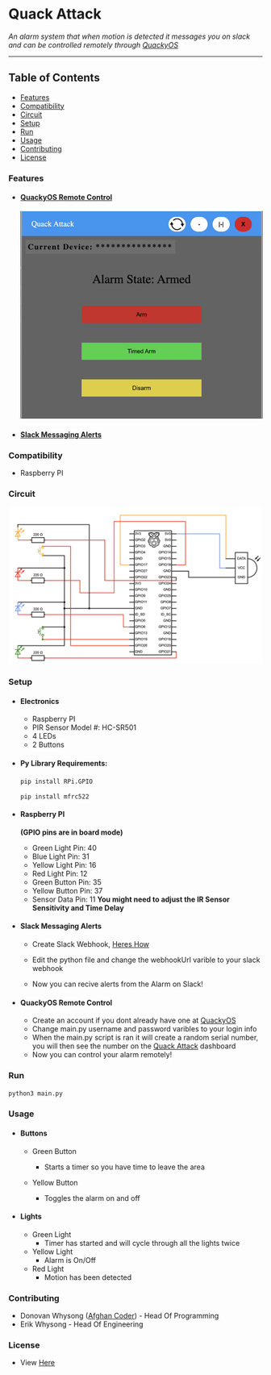 # Quack Attack
*An alarm system that when motion is detected it messages you on slack and can be controlled remotely through [QuackyOS](https://quackyos.com)*

-----

## Table of Contents
- [Features](#features)
- [Compatibility](#compatibility)
- [Circuit](#circuit)
- [Setup](#setup)
- [Run](#run)
- [Usage](#usage)
- [Contributing](#contributing)
- [License](https://github.com/donnie58744/Quack-Attack-Pi/blob/main/LICENSE)

### Features

- #### [QuackyOS Remote Control](#QuackyOS-Remote-Control-1)

  <img src="README_IMGS/QuackAttack-QuackyOS-UI.png" alt="QuackAttack-QuackyOS-UI" style="zoom:67%;" />
  
- #### [Slack Messaging Alerts](#slack-messaging-alerts-1)

### Compatibility

- Raspberry PI

### Circuit

![Circuit](README_IMGS/Alarm-Sys-CIRCUIT.png)

### Setup

- #### Electronics
  - Raspberry PI
  - PIR Sensor Model #: HC-SR501
  - 4 LEDs
  - 2 Buttons

- #### Py Library Requirements:

  ```
  pip install RPi.GPIO
  ```

  ```
  pip install mfrc522
  ```

- #### Raspberry PI

  **(GPIO pins are in board mode)**

  - Green Light Pin: 40
  - Blue Light Pin: 31
  - Yellow Light Pin: 16
  - Red Light Pin: 12
  - Green Button Pin: 35
  - Yellow Button Pin: 37
  - Sensor Data Pin: 11 **You might need to adjust the IR Sensor Sensitivity and Time Delay**

- #### Slack Messaging Alerts

  - Create Slack Webhook, [Heres How](https://api.slack.com/messaging/webhooks)

  - Edit the python file and change the webhookUrl varible to your slack webhook

  - Now you can recive alerts from the Alarm on Slack!

- #### QuackyOS Remote Control

  - Create an account if you dont already have one at [QuackyOS](https://QuackyOS.com)
  - Change main.py username and password varibles to your login info
  - When the main.py script is ran it will create a random serial number, you will then see the number on the [Quack Attack](https://quackyos.com?openWindow=QuackAttack) dashboard
  - Now you can control your alarm remotely!

### Run

```python3 main.py```

### Usage

- #### Buttons
  - Green Button
    - Starts a timer so you have time to leave the area

   - Yellow Button
     - Toggles the alarm on and off

- #### Lights

  - Green Light
    - Timer has started and will cycle through all the lights twice
  - Yellow Light
    - Alarm is On/Off
  - Red Light
    - Motion has been detected

### Contributing

- Donovan Whysong ([Afghan Coder](https://github.com/donnie58744)) - Head Of Programming
- Erik Whysong - Head Of Engineering

### License

- View [Here](https://github.com/donnie58744/Quack-Attack-Pi/blob/main/LICENSE)
